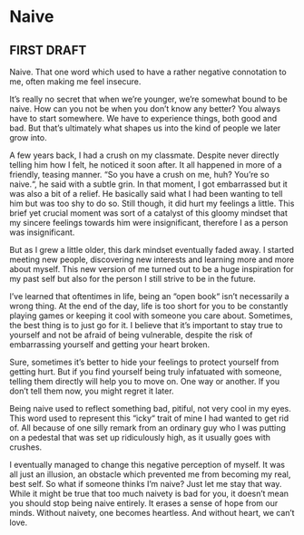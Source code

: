 # Naive


## FIRST DRAFT

Naive. That one word which used to have a rather negative connotation to me, often making me feel insecure.

It’s really no secret that when we’re younger, we’re somewhat bound to be naive. How can you not be when you don’t know any better? You always have to start somewhere. We have to experience things, both good and bad. But that’s ultimately what shapes us into the kind of people we later grow into.

 A few years back, I had a crush on my classmate. Despite never directly telling him how I felt, he noticed it soon after. It all happened in more of a friendly, teasing manner. “So you have a crush on me, huh? You’re so naive.“, he said with a subtle grin. In that moment, I got embarrassed but it was also a bit of a relief. He basically said what I had been wanting to tell him but was too shy to do so. Still though, it did hurt my feelings a little. This brief yet crucial moment was sort of a catalyst of this gloomy mindset that my sincere feelings towards him were insignificant, therefore I as a person was insignificant.
 
 But as I grew a little older, this dark mindset eventually faded away. I started meeting new people, discovering new interests and learning more and more about myself. This new version of me turned out to be a huge inspiration for my past self but also for the person I still strive to be in the future.
 
 I’ve learned that oftentimes in life, being an “open book“ isn’t necessarily a wrong thing. At the end of the day, life is too short for you to be constantly playing games or keeping it cool with someone you care about. Sometimes, the best thing is to just go for it. I believe that it’s important to stay true to yourself and not be afraid of being vulnerable, despite the risk of embarrassing yourself and getting your heart broken.
 
Sure, sometimes it’s better to hide your feelings to protect yourself from getting hurt. But if you find yourself being truly infatuated with someone, telling them directly will help you to move on. One way or another. If you don’t tell them now, you might regret it later.

 Being naive used to reflect something bad, pitiful, not very cool in my eyes. This word used to represent this “icky“ trait of mine I had wanted to get rid of. All because of one silly remark from an ordinary guy who I was putting on a pedestal that was set up ridiculously high, as it usually goes with crushes.
 
 I eventually managed to change this negative perception of myself. It was all just an illusion, an obstacle which prevented me from becoming my real, best self. So what if someone thinks I’m naive? Just let me stay that way. While it might be true that too much naivety is bad for you, it doesn’t mean you should stop being naive entirely. It erases a sense of hope from our minds. Without naivety, one becomes heartless. And without heart, we can’t love.




